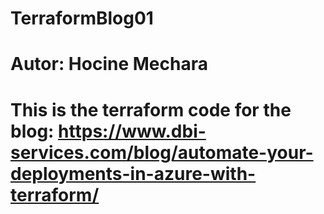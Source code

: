 # TerraformBlog01
# Autor: Hocine Mechara
# This is the terraform code for the blog: https://www.dbi-services.com/blog/automate-your-deployments-in-azure-with-terraform/
